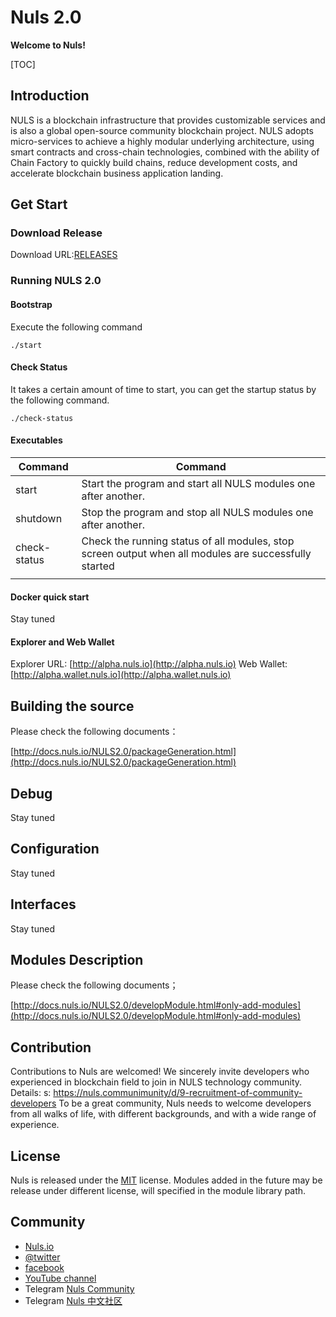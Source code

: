 # Nuls 2.0

**Welcome to Nuls!**

[TOC]

## Introduction

NULS is a blockchain infrastructure
that provides customizable services
and is also a global open-source
community blockchain project. NULS
adopts micro-services to achieve a
highly modular underlying
architecture, using smart contracts
and cross-chain technologies,
combined with the ability of Chain
Factory to quickly build chains, reduce
development costs, and accelerate
blockchain business application
landing.

## Get Start



### Download Release

Download URL:[RELEASES](https://github.com/nuls-io/nuls-v2/releases)

### Running NULS 2.0

#### Bootstrap

Execute the following command

```
./start
```

#### Check Status

It takes a certain amount of time to start, you can get the startup status by the following command.

```
./check-status
```

[^Note]: The command will automatically end when all modules are started.

#### Executables

| Command      | Command                                                      |
| ------------ | ------------------------------------------------------------ |
| start        | Start the program and start all NULS modules one after another. |
| shutdown     | Stop the program and stop all NULS modules one after another. |
| check-status | Check the running status of all modules, stop screen output when all modules are successfully started |
|              |                                                              |

#### Docker quick start

Stay tuned

#### Explorer and Web Wallet

Explorer URL:  [http://alpha.nuls.io](http://alpha.nuls.io)
Web Wallet: [http://alpha.wallet.nuls.io](http://alpha.wallet.nuls.io)

## Building the source

Please check the following documents：

[http://docs.nuls.io/NULS2.0/packageGeneration.html](http://docs.nuls.io/NULS2.0/packageGeneration.html)

## Debug

Stay tuned

## Configuration

Stay tuned

## Interfaces

Stay tuned

## Modules Description

Please check the following documents；

[http://docs.nuls.io/NULS2.0/developModule.html#only-add-modules](http://docs.nuls.io/NULS2.0/developModule.html#only-add-modules)

[^note]: Some documents are being updated, please understand if there are some inconsistencies

## Contribution

Contributions to Nuls are welcomed! We sincerely invite developers who experienced in blockchain field to join in NULS technology community. Details: s: https://nuls.communimunity/d/9-recruitment-of-community-developers To be a great community, Nuls needs to welcome developers from all walks of life, with different backgrounds, and with a wide range of experience.

## License

Nuls is released under the [MIT](http://opensource.org/licenses/MIT) license.
Modules added in the future may be release under different license, will specified in the module library path.

## Community

- [Nuls.io](https://nuls.io/)
- [@twitter](https://twitter.com/nulsservice)
- [facebook](https://www.facebook.com/nulscommunity/)
- [YouTube channel](https://www.youtube.com/channel/UC8FkLeF4QW6Undm4B3InN1Q?view_as=subscriber)
- Telegram [Nuls Community](https://t.me/Nulsio)
- Telegram [Nuls 中文社区](https://t.me/Nulscn)

####  

